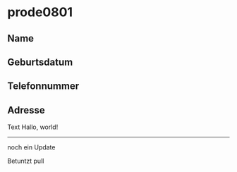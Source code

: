 # prode0801
## Name
## Geburtsdatum
## Telefonnummer
## Adresse

Text
Hallo, world!


-----------
noch ein Update


Betuntzt pull
